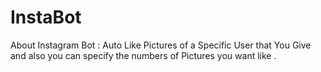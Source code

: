 # InstaBot
About Instagram Bot :
Auto Like Pictures of a Specific User that You Give and also you can specify the numbers of Pictures you want like .
